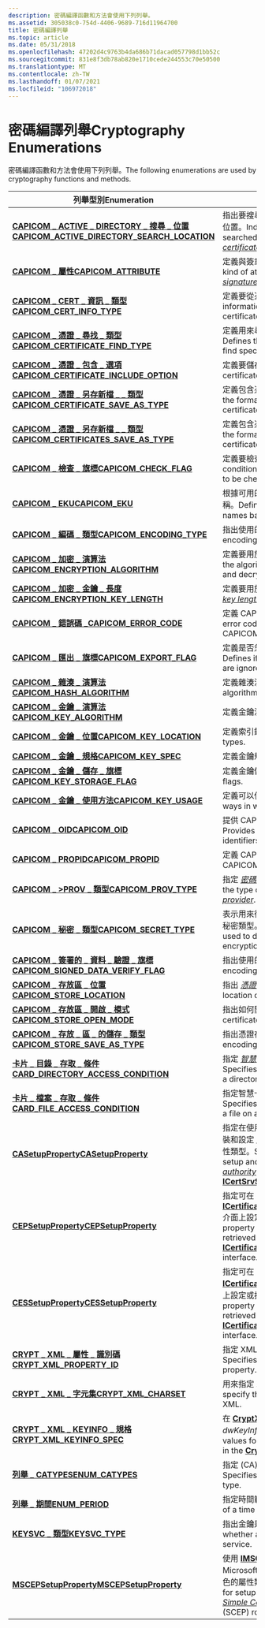 ```yaml
---
description: 密碼編譯函數和方法會使用下列列舉。
ms.assetid: 305038c0-754d-4406-9689-716d11964700
title: 密碼編譯列舉
ms.topic: article
ms.date: 05/31/2018
ms.openlocfilehash: 47202d4c9763b4da686b71dacad057798d1bb52c
ms.sourcegitcommit: 831e8f3db78ab820e1710cede244553c70e50500
ms.translationtype: MT
ms.contentlocale: zh-TW
ms.lasthandoff: 01/07/2021
ms.locfileid: "106972018"
---
```

# <a name="cryptography-enumerations"></a><span data-ttu-id="85dd4-103">密碼編譯列舉</span><span class="sxs-lookup"><span data-stu-id="85dd4-103">Cryptography Enumerations</span></span>

<span data-ttu-id="85dd4-104">密碼編譯函數和方法會使用下列列舉。</span><span class="sxs-lookup"><span data-stu-id="85dd4-104">The following enumerations are used by cryptography functions and methods.</span></span>



| <span data-ttu-id="85dd4-105">列舉型別</span><span class="sxs-lookup"><span data-stu-id="85dd4-105">Enumeration</span></span>                                                                                      | <span data-ttu-id="85dd4-106">描述</span><span class="sxs-lookup"><span data-stu-id="85dd4-106">Description</span></span>                                                                                                                                                                                                                                                                                     |
|--------------------------------------------------------------------------------------------------|-------------------------------------------------------------------------------------------------------------------------------------------------------------------------------------------------------------------------------------------------------------------------------------------------|
| [<span data-ttu-id="85dd4-107">**CAPICOM \_ ACTIVE \_ DIRECTORY \_ 搜尋 \_ 位置**</span><span class="sxs-lookup"><span data-stu-id="85dd4-107">**CAPICOM\_ACTIVE\_DIRECTORY\_SEARCH\_LOCATION**</span></span>](capicom-active-directory-search-location.md) | <span data-ttu-id="85dd4-108">指出要搜尋 Active Directory [*憑證存放區*](../secgloss/c-gly.md)的位置。</span><span class="sxs-lookup"><span data-stu-id="85dd4-108">Indicates the location to be searched for an Active Directory [*certificate store*](../secgloss/c-gly.md).</span></span>                                                                                                                            |
| [<span data-ttu-id="85dd4-109">**CAPICOM \_ 屬性**</span><span class="sxs-lookup"><span data-stu-id="85dd4-109">**CAPICOM\_ATTRIBUTE**</span></span>](capicom-attribute.md)                                                  | <span data-ttu-id="85dd4-110">定義與簽章相關 [*聯的屬性類型。*](../secgloss/d-gly.md)</span><span class="sxs-lookup"><span data-stu-id="85dd4-110">Defines the kind of attribute associated with a [*signature*](../secgloss/d-gly.md).</span></span>                                                                                                                                                  |
| [<span data-ttu-id="85dd4-111">**CAPICOM \_ CERT \_ 資訊 \_ 類型**</span><span class="sxs-lookup"><span data-stu-id="85dd4-111">**CAPICOM\_CERT\_INFO\_TYPE**</span></span>](capicom-cert-info-type.md)                                      | <span data-ttu-id="85dd4-112">定義要從憑證查詢的資訊。</span><span class="sxs-lookup"><span data-stu-id="85dd4-112">Defines what information is to be queried from a certificate.</span></span>                                                                                                                                                                                                                                   |
| [<span data-ttu-id="85dd4-113">**CAPICOM \_ 憑證 \_ 尋找 \_ 類型**</span><span class="sxs-lookup"><span data-stu-id="85dd4-113">**CAPICOM\_CERTIFICATE\_FIND\_TYPE**</span></span>](capicom-certificate-find-type.md)                        | <span data-ttu-id="85dd4-114">定義用來尋找特定憑證的搜尋準則類型。</span><span class="sxs-lookup"><span data-stu-id="85dd4-114">Defines the type of search criteria used to find specific certificates.</span></span>                                                                                                                                                                                                                         |
| [<span data-ttu-id="85dd4-115">**CAPICOM \_ 憑證 \_ 包含 \_ 選項**</span><span class="sxs-lookup"><span data-stu-id="85dd4-115">**CAPICOM\_CERTIFICATE\_INCLUDE\_OPTION**</span></span>](capicom-certificate-include-option.md)              | <span data-ttu-id="85dd4-116">定義要儲存鏈中的哪些憑證。</span><span class="sxs-lookup"><span data-stu-id="85dd4-116">Defines which certificates in a chain are saved.</span></span>                                                                                                                                                                                                                                                |
| [<span data-ttu-id="85dd4-117">**CAPICOM \_ 憑證 \_ 另存新檔 \_ \_ 類型**</span><span class="sxs-lookup"><span data-stu-id="85dd4-117">**CAPICOM\_CERTIFICATE\_SAVE\_AS\_TYPE**</span></span>](capicom-certificate-save-as-type.md)                 | <span data-ttu-id="85dd4-118">定義包含憑證資訊之檔案的格式。</span><span class="sxs-lookup"><span data-stu-id="85dd4-118">Defines the format of a file that contains certificate information.</span></span>                                                                                                                                                                                                                             |
| [<span data-ttu-id="85dd4-119">**CAPICOM \_ 憑證 \_ 另存新檔 \_ \_ 類型**</span><span class="sxs-lookup"><span data-stu-id="85dd4-119">**CAPICOM\_CERTIFICATES\_SAVE\_AS\_TYPE**</span></span>](capicom-certificates-save-as-type.md)               | <span data-ttu-id="85dd4-120">定義包含憑證資訊之檔案的格式。</span><span class="sxs-lookup"><span data-stu-id="85dd4-120">Defines the format of a file that contains certificates information.</span></span>                                                                                                                                                                                                                            |
| [<span data-ttu-id="85dd4-121">**CAPICOM \_ 檢查 \_ 旗標**</span><span class="sxs-lookup"><span data-stu-id="85dd4-121">**CAPICOM\_CHECK\_FLAG**</span></span>](capicom-check-flag.md)                                               | <span data-ttu-id="85dd4-122">定義要檢查憑證鏈的條件。</span><span class="sxs-lookup"><span data-stu-id="85dd4-122">Defines the conditions for which a certificate chain is to be checked.</span></span>                                                                                                                                                                                                                          |
| [<span data-ttu-id="85dd4-123">**CAPICOM \_ EKU**</span><span class="sxs-lookup"><span data-stu-id="85dd4-123">**CAPICOM\_EKU**</span></span>](capicom-eku.md)                                                              | <span data-ttu-id="85dd4-124">根據可用的位置定義擴充金鑰使用方式名稱。</span><span class="sxs-lookup"><span data-stu-id="85dd4-124">Defines the extended key usage names based on where they can be used.</span></span>                                                                                                                                                                                                                           |
| [<span data-ttu-id="85dd4-125">**CAPICOM \_ 編碼 \_ 類型**</span><span class="sxs-lookup"><span data-stu-id="85dd4-125">**CAPICOM\_ENCODING\_TYPE**</span></span>](capicom-encoding-type.md)                                         | <span data-ttu-id="85dd4-126">指出使用的編碼類型。</span><span class="sxs-lookup"><span data-stu-id="85dd4-126">Indicates the encoding type used.</span></span>                                                                                                                                                                                                                                                               |
| [<span data-ttu-id="85dd4-127">**CAPICOM \_ 加密 \_ 演算法**</span><span class="sxs-lookup"><span data-stu-id="85dd4-127">**CAPICOM\_ENCRYPTION\_ALGORITHM**</span></span>](capicom-encryption-algorithm.md)                           | <span data-ttu-id="85dd4-128">定義要用於加密和解密的演算法。</span><span class="sxs-lookup"><span data-stu-id="85dd4-128">Defines the algorithms to be used in encryption and decryption.</span></span>                                                                                                                                                                                                                                 |
| [<span data-ttu-id="85dd4-129">**CAPICOM \_ 加密 \_ 金鑰 \_ 長度**</span><span class="sxs-lookup"><span data-stu-id="85dd4-129">**CAPICOM\_ENCRYPTION\_KEY\_LENGTH**</span></span>](capicom-encryption-key-length.md)                        | <span data-ttu-id="85dd4-130">定義要用於加密的 [*金鑰長度*](../secgloss/k-gly.md) 。</span><span class="sxs-lookup"><span data-stu-id="85dd4-130">Defines the [*key length*](../secgloss/k-gly.md) to be used in encryption.</span></span>                                                                                                                                                                          |
| [<span data-ttu-id="85dd4-131">**CAPICOM \_ 錯誤碼 \_**</span><span class="sxs-lookup"><span data-stu-id="85dd4-131">**CAPICOM\_ERROR\_CODE**</span></span>](capicom-error-code.md)                                               | <span data-ttu-id="85dd4-132">定義 CAPICOM 傳回的錯誤碼。</span><span class="sxs-lookup"><span data-stu-id="85dd4-132">Defines error codes that are returned by CAPICOM.</span></span>                                                                                                                                                                                                                                               |
| [<span data-ttu-id="85dd4-133">**CAPICOM \_ 匯出 \_ 旗標**</span><span class="sxs-lookup"><span data-stu-id="85dd4-133">**CAPICOM\_EXPORT\_FLAG**</span></span>](capicom-export-flag.md)                                             | <span data-ttu-id="85dd4-134">定義是否忽略任何私用金鑰匯出錯誤。</span><span class="sxs-lookup"><span data-stu-id="85dd4-134">Defines if any private key export errors are ignored.</span></span>                                                                                                                                                                                                                                           |
| [<span data-ttu-id="85dd4-135">**CAPICOM \_ 雜湊 \_ 演算法**</span><span class="sxs-lookup"><span data-stu-id="85dd4-135">**CAPICOM\_HASH\_ALGORITHM**</span></span>](capicom-hash-algorithm.md)                                       | <span data-ttu-id="85dd4-136">定義雜湊演算法。</span><span class="sxs-lookup"><span data-stu-id="85dd4-136">Defines a hash algorithm.</span></span>                                                                                                                                                                                                                                                                       |
| [<span data-ttu-id="85dd4-137">**CAPICOM \_ 金鑰 \_ 演算法**</span><span class="sxs-lookup"><span data-stu-id="85dd4-137">**CAPICOM\_KEY\_ALGORITHM**</span></span>](capicom-key-algorithm.md)                                         | <span data-ttu-id="85dd4-138">定義金鑰演算法。</span><span class="sxs-lookup"><span data-stu-id="85dd4-138">Defines key algorithms.</span></span>                                                                                                                                                                                                                                                                         |
| [<span data-ttu-id="85dd4-139">**CAPICOM \_ 金鑰 \_ 位置**</span><span class="sxs-lookup"><span data-stu-id="85dd4-139">**CAPICOM\_KEY\_LOCATION**</span></span>](capicom-key-location.md)                                           | <span data-ttu-id="85dd4-140">定義索引鍵位置類型。</span><span class="sxs-lookup"><span data-stu-id="85dd4-140">Defines key location types.</span></span>                                                                                                                                                                                                                                                                     |
| [<span data-ttu-id="85dd4-141">**CAPICOM \_ 金鑰 \_ 規格**</span><span class="sxs-lookup"><span data-stu-id="85dd4-141">**CAPICOM\_KEY\_SPEC**</span></span>](capicom-key-spec.md)                                                   | <span data-ttu-id="85dd4-142">定義金鑰規格。</span><span class="sxs-lookup"><span data-stu-id="85dd4-142">Defines key specifications.</span></span>                                                                                                                                                                                                                                                                     |
| [<span data-ttu-id="85dd4-143">**CAPICOM \_ 金鑰 \_ 儲存 \_ 旗標**</span><span class="sxs-lookup"><span data-stu-id="85dd4-143">**CAPICOM\_KEY\_STORAGE\_FLAG**</span></span>](capicom-key-storage-flag.md)                                  | <span data-ttu-id="85dd4-144">定義金鑰儲存旗標。</span><span class="sxs-lookup"><span data-stu-id="85dd4-144">Defines key storage flags.</span></span>                                                                                                                                                                                                                                                                      |
| [<span data-ttu-id="85dd4-145">**CAPICOM \_ 金鑰 \_ 使用方法**</span><span class="sxs-lookup"><span data-stu-id="85dd4-145">**CAPICOM\_KEY\_USAGE**</span></span>](capicom-key-usage.md)                                                 | <span data-ttu-id="85dd4-146">定義可以使用金鑰的方式。</span><span class="sxs-lookup"><span data-stu-id="85dd4-146">Defines the ways in which a key can be used.</span></span>                                                                                                                                                                                                                                                    |
| [<span data-ttu-id="85dd4-147">**CAPICOM \_ OID**</span><span class="sxs-lookup"><span data-stu-id="85dd4-147">**CAPICOM\_OID**</span></span>](capicom-oid.md)                                                              | <span data-ttu-id="85dd4-148">提供 CAPICOM 物件識別碼的名稱。</span><span class="sxs-lookup"><span data-stu-id="85dd4-148">Provides the names for CAPICOM object identifiers.</span></span>                                                                                                                                                                                                                                              |
| [<span data-ttu-id="85dd4-149">**CAPICOM \_ PROPID**</span><span class="sxs-lookup"><span data-stu-id="85dd4-149">**CAPICOM\_PROPID**</span></span>](capicom-propid.md)                                                        | <span data-ttu-id="85dd4-150">定義 CAPICOM 屬性識別碼。</span><span class="sxs-lookup"><span data-stu-id="85dd4-150">Defines the CAPICOM property identifiers.</span></span>                                                                                                                                                                                                                                                       |
| [<span data-ttu-id="85dd4-151">**CAPICOM \_ >PROV \_ 類型**</span><span class="sxs-lookup"><span data-stu-id="85dd4-151">**CAPICOM\_PROV\_TYPE**</span></span>](capicom-prov-type.md)                                                 | <span data-ttu-id="85dd4-152">指定 [*密碼編譯服務提供者*](../secgloss/c-gly.md)的類型。</span><span class="sxs-lookup"><span data-stu-id="85dd4-152">Specifies the type of [*cryptographic service provider*](../secgloss/c-gly.md).</span></span>                                                                                                                             |
| [<span data-ttu-id="85dd4-153">**CAPICOM \_ 秘密 \_ 類型**</span><span class="sxs-lookup"><span data-stu-id="85dd4-153">**CAPICOM\_SECRET\_TYPE**</span></span>](capicom-secret-type.md)                                             | <span data-ttu-id="85dd4-154">表示用來衍生金鑰以用於加密或解密資料的秘密類型。</span><span class="sxs-lookup"><span data-stu-id="85dd4-154">Indicates the kind of secret used to derive a key to be used for encryption or decryption of data.</span></span>                                                                                                                                                                                              |
| [<span data-ttu-id="85dd4-155">**CAPICOM \_ 簽署的 \_ 資料 \_ 驗證 \_ 旗標**</span><span class="sxs-lookup"><span data-stu-id="85dd4-155">**CAPICOM\_SIGNED\_DATA\_VERIFY\_FLAG**</span></span>](capicom-signed-data-verify-flag.md)                   | <span data-ttu-id="85dd4-156">指出使用的編碼類型。</span><span class="sxs-lookup"><span data-stu-id="85dd4-156">Indicates the encoding type used.</span></span>                                                                                                                                                                                                                                                               |
| [<span data-ttu-id="85dd4-157">**CAPICOM \_ 存放區 \_ 位置**</span><span class="sxs-lookup"><span data-stu-id="85dd4-157">**CAPICOM\_STORE\_LOCATION**</span></span>](capicom-store-location.md)                                       | <span data-ttu-id="85dd4-158">指出 [*憑證存放區*](../secgloss/c-gly.md)的位置。</span><span class="sxs-lookup"><span data-stu-id="85dd4-158">Indicates the location of a [*certificate store*](../secgloss/c-gly.md).</span></span>                                                                                                                                                              |
| [<span data-ttu-id="85dd4-159">**CAPICOM \_ 存放區 \_ 開啟 \_ 模式**</span><span class="sxs-lookup"><span data-stu-id="85dd4-159">**CAPICOM\_STORE\_OPEN\_MODE**</span></span>](capicom-store-open-mode.md)                                    | <span data-ttu-id="85dd4-160">指出如何開啟憑證存放區。</span><span class="sxs-lookup"><span data-stu-id="85dd4-160">Indicates how a certificate store is to be opened.</span></span>                                                                                                                                                                                                                                              |
| [<span data-ttu-id="85dd4-161">**CAPICOM \_ 存放 \_ 區 \_ 的儲存 \_ 類型**</span><span class="sxs-lookup"><span data-stu-id="85dd4-161">**CAPICOM\_STORE\_SAVE\_AS\_TYPE**</span></span>](capicom-store-save-as-type.md)                             | <span data-ttu-id="85dd4-162">指出憑證存放區的編碼方式。</span><span class="sxs-lookup"><span data-stu-id="85dd4-162">Indicates the encoding of a certificate store.</span></span>                                                                                                                                                                                                                                                  |
| [<span data-ttu-id="85dd4-163">**卡片 \_ 目錄 \_ 存取 \_ 條件**</span><span class="sxs-lookup"><span data-stu-id="85dd4-163">**CARD\_DIRECTORY\_ACCESS\_CONDITION**</span></span>](card-directory-access-condition.md)                    | <span data-ttu-id="85dd4-164">指定 [*智慧卡*](../secgloss/s-gly.md)上目錄的存取控制許可權。</span><span class="sxs-lookup"><span data-stu-id="85dd4-164">Specifies access control permissions for a directory on a [*smart card*](../secgloss/s-gly.md).</span></span>                                                                                                                                                     |
| [<span data-ttu-id="85dd4-165">**卡片 \_ 檔案 \_ 存取 \_ 條件**</span><span class="sxs-lookup"><span data-stu-id="85dd4-165">**CARD\_FILE\_ACCESS\_CONDITION**</span></span>](card-file-access-condition.md)                              | <span data-ttu-id="85dd4-166">指定智慧卡上檔案的存取控制許可權。</span><span class="sxs-lookup"><span data-stu-id="85dd4-166">Specifies access control permissions for a file on a smart card.</span></span>                                                                                                                                                                                                                                |
| [<span data-ttu-id="85dd4-167">**CASetupProperty**</span><span class="sxs-lookup"><span data-stu-id="85dd4-167">**CASetupProperty**</span></span>](/windows/win32/api/casetup/ne-casetup-casetupproperty)                                         | <span data-ttu-id="85dd4-168">指定在使用 [**ICertSrvSetup**](/windows/desktop/api/Casetup/nn-casetup-icertsrvsetup)介面時，用來安裝和設定 [*憑證授權單位*](../secgloss/c-gly.md)單位 (CA) 角色的屬性類型。</span><span class="sxs-lookup"><span data-stu-id="85dd4-168">Specifies a property type for setup and configuration of a [*certification authority*](../secgloss/c-gly.md) (CA) role when using the [**ICertSrvSetup**](/windows/desktop/api/Casetup/nn-casetup-icertsrvsetup) interface.</span></span>                                   |
| [<span data-ttu-id="85dd4-169">**CEPSetupProperty**</span><span class="sxs-lookup"><span data-stu-id="85dd4-169">**CEPSetupProperty**</span></span>](/windows/win32/api/casetup/ne-casetup-cepsetupproperty)                                                     | <span data-ttu-id="85dd4-170">指定可在 [**ICertificateEnrollmentPolicyServerSetup**](/windows/desktop/api/Casetup/nn-casetup-icertificateenrollmentpolicyserversetup) 介面上設定或抓取的屬性類型。</span><span class="sxs-lookup"><span data-stu-id="85dd4-170">Specifies a property type that can be set on or retrieved from an [**ICertificateEnrollmentPolicyServerSetup**](/windows/desktop/api/Casetup/nn-casetup-icertificateenrollmentpolicyserversetup) interface.</span></span>                                                                                                                         |
| [<span data-ttu-id="85dd4-171">**CESSetupProperty**</span><span class="sxs-lookup"><span data-stu-id="85dd4-171">**CESSetupProperty**</span></span>](/windows/win32/api/casetup/ne-casetup-cessetupproperty)                                                     | <span data-ttu-id="85dd4-172">指定可在 [**ICertificateEnrollmentServerSetup**](/windows/desktop/api/Casetup/nn-casetup-icertificateenrollmentserversetup) 介面上設定或抓取的屬性類型。</span><span class="sxs-lookup"><span data-stu-id="85dd4-172">Specifies a property type that can be set on or retrieved from an [**ICertificateEnrollmentServerSetup**](/windows/desktop/api/Casetup/nn-casetup-icertificateenrollmentserversetup) interface.</span></span>                                                                                                                                     |
| [<span data-ttu-id="85dd4-173">**CRYPT \_ XML \_ 屬性 \_ 識別碼**</span><span class="sxs-lookup"><span data-stu-id="85dd4-173">**CRYPT\_XML\_PROPERTY\_ID**</span></span>](/windows/desktop/api/Cryptxml/ne-cryptxml-crypt_xml_property_id)                                        | <span data-ttu-id="85dd4-174">指定 XML 屬性的類型和使用方式。</span><span class="sxs-lookup"><span data-stu-id="85dd4-174">Specifies the type and usage of the XML property.</span></span>                                                                                                                                                                                                                                               |
| [<span data-ttu-id="85dd4-175">**CRYPT \_ XML \_ 字元集**</span><span class="sxs-lookup"><span data-stu-id="85dd4-175">**CRYPT\_XML\_CHARSET**</span></span>](/windows/desktop/api/Cryptxml/ne-cryptxml-crypt_xml_charset)                                                 | <span data-ttu-id="85dd4-176">用來指定 XML 中使用的字元集。</span><span class="sxs-lookup"><span data-stu-id="85dd4-176">Used to specify the character set used in the XML.</span></span>                                                                                                                                                                                                                                              |
| [<span data-ttu-id="85dd4-177">**CRYPT \_ XML \_ KEYINFO \_ 規格**</span><span class="sxs-lookup"><span data-stu-id="85dd4-177">**CRYPT\_XML\_KEYINFO\_SPEC**</span></span>](/windows/desktop/api/Cryptxml/ne-cryptxml-crypt_xml_keyinfo_spec)                                      | <span data-ttu-id="85dd4-178">在 [**CryptXmlSign**](/windows/desktop/api/Cryptxml/nf-cryptxml-cryptxmlsign)函數中指定 *dwKeyInfoSpec* 參數的值。</span><span class="sxs-lookup"><span data-stu-id="85dd4-178">Specifies values for the *dwKeyInfoSpec* parameter in the [**CryptXmlSign**](/windows/desktop/api/Cryptxml/nf-cryptxml-cryptxmlsign) function.</span></span>                                                                                                                                                                                        |
| [<span data-ttu-id="85dd4-179">**列舉 \_ CATYPES**</span><span class="sxs-lookup"><span data-stu-id="85dd4-179">**ENUM\_CATYPES**</span></span>](/windows/desktop/api/Certsrv/ne-certsrv-enum_catypes)                                                            | <span data-ttu-id="85dd4-180">指定 (CA) 類型的 [*憑證授權單位*](../secgloss/c-gly.md) 單位。</span><span class="sxs-lookup"><span data-stu-id="85dd4-180">Specifies a [*certification authority*](../secgloss/c-gly.md) (CA) type.</span></span>                                                                                                                                                  |
| [<span data-ttu-id="85dd4-181">**列舉 \_ 期間**</span><span class="sxs-lookup"><span data-stu-id="85dd4-181">**ENUM\_PERIOD**</span></span>](/windows/desktop/api/celib/ne-celib-enum_period)                                                              | <span data-ttu-id="85dd4-182">指定時間範圍的單位。</span><span class="sxs-lookup"><span data-stu-id="85dd4-182">Specifies the units of a time span.</span></span>                                                                                                                                                                                                                                                             |
| [<span data-ttu-id="85dd4-183">**KEYSVC \_ 類型**</span><span class="sxs-lookup"><span data-stu-id="85dd4-183">**KEYSVC\_TYPE**</span></span>](keysvc-type.md)                                                              | <span data-ttu-id="85dd4-184">指出金鑰是否適用于電腦或服務。</span><span class="sxs-lookup"><span data-stu-id="85dd4-184">Indicates whether a key applies to a computer or a service.</span></span>                                                                                                                                                                                                                                     |
| [<span data-ttu-id="85dd4-185">**MSCEPSetupProperty**</span><span class="sxs-lookup"><span data-stu-id="85dd4-185">**MSCEPSetupProperty**</span></span>](/windows/win32/api/casetup/ne-casetup-mscepsetupproperty)                                                 | <span data-ttu-id="85dd4-186">使用 [**IMSCEPSetup**](/windows/desktop/api/Casetup/nn-casetup-imscepsetup)指定設定和設定 Microsoft [*簡單憑證註冊通訊協定*](../secgloss/s-gly.md) (SCEP) 角色的屬性類型。</span><span class="sxs-lookup"><span data-stu-id="85dd4-186">Specifies a property type for setup and configuration of a Microsoft [*Simple Certificate Enrollment Protocol*](../secgloss/s-gly.md) (SCEP) role using [**IMSCEPSetup**](/windows/desktop/api/Casetup/nn-casetup-imscepsetup).</span></span> |



 

 

 
